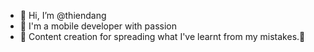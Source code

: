 - 👋 Hi, I’m @thiendang              
- 👀 I'm a mobile developer with passion
- 💞️ Content creation for spreading what I've learnt from my mistakes.💪
